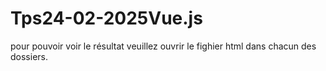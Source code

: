 # Tps24-02-2025Vue.js

pour pouvoir voir le résultat veuillez ouvrir le fighier html dans chacun des dossiers.
